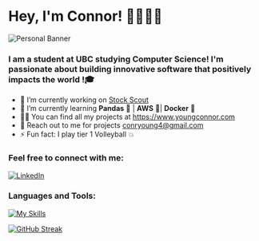 # Hey, I'm Connor! 👋👨🏻‍💻

![Personal Banner](https://github.com/user-attachments/assets/b3219d16-7a5c-4030-afb4-96477ed3d7a5)

### I am a student at UBC studying Computer Science! I'm passionate about building innovative software that positively impacts the world !🎓 

- 🔭 I’m currently working on [Stock Scout](https://github.com/youngconnorr/python-stock-analyzer/)
- 🌱 I’m currently learning **Pandas** 🐼 | **AWS** 📡| **Docker** 🐋
- 👨‍💻 You can find all my projects at https://www.youngconnor.com
- 📧 Reach out to me for projects conryoung4@gmail.com
- ⚡ Fun fact: I play tier 1 Volleyball 💥

### Feel free to connect with me:

[![LinkedIn](https://skillicons.dev/icons?i=linkedin)](www.linkedin.com/in/conryoung)


### Languages and Tools:

[![My Skills](https://skillicons.dev/icons?i=py,js,ts,react,html,css,django,git,postgres,nodejs,firebase,mongodb,tailwind,docker&perline=7)](https://github.com/youngconnorr/)

<!--
- A stock analyzer using **Python**, **Pandas**, and the **Yahoo Finance API** 💰📈
- Focusing on the **Software Development Life Cycle** (SDLC)
  -  **GitHub Actions** 🚀 
  -  **PyTest** ✅ 
  -  **AWS** 📡
  -  **Docker** 🐋
-->
<!--
### Check out my recent projects:
- An [AI Travel Helper](https://github.com/youngconnorr/PathFinder/) generating itineraries for unsure travellers ✈️
  - **React** | **Django** | **PostgreSQL** | **OpenAI API** | **CSS**
- A [Gym Progress Tracker](https://github.com/youngconnorr/Liftify)) showing my recent shots 🏋️
  - **Java** | **JSON** | **JUnit** | **Java Swing**  
-->


[![GitHub Streak](https://streak-stats.demolab.com?user=youngconnorr)](https://git.io/streak-stats)

<!--
**youngconnorr/youngconnorr** is a ✨ _special_ ✨ repository because its `README.md` (this file) appears on your GitHub profile.

Here are some ideas to get you started:

- 🔭 I’m currently working on ...
- 🌱 I’m currently learning ...
- 👯 I’m looking to collaborate on ...
- 🤔 I’m looking for help with ...
- 💬 Ask me about ...
- 📫 How to reach me: ...
- 😄 Pronouns: ...
- ⚡ Fun fact: ...
-->
